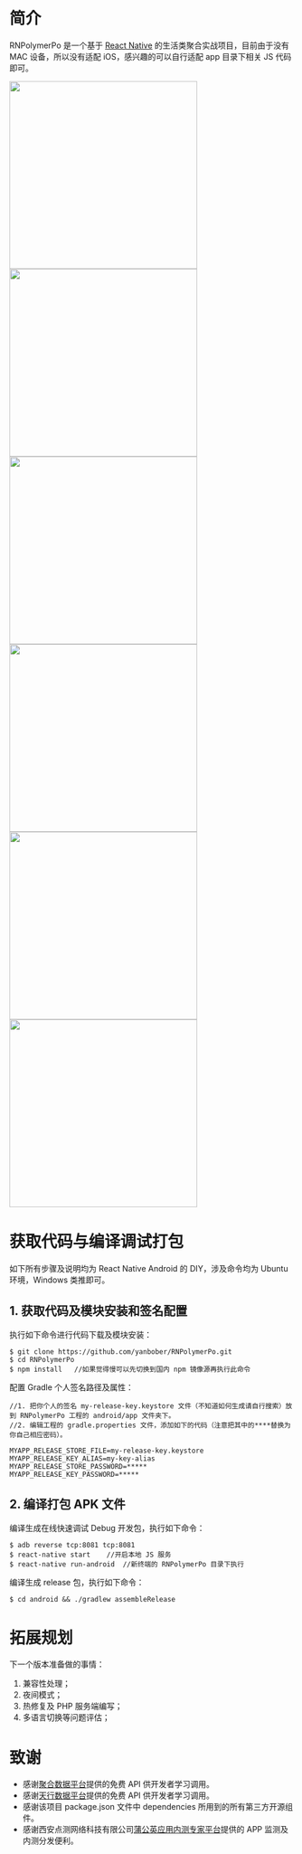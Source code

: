 # 简介

RNPolymerPo 是一个基于 [React Native](https://github.com/facebook/react-native) 的生活类聚合实战项目，目前由于没有 MAC 设备，所以没有适配 iOS，感兴趣的可以自行适配 app 目录下相关 JS 代码即可。

<div>
    <div style="display:inline;"><img src="https://github.com/yanbober/RNPolymerPo/tree/master/doc/home_page.png" width="332"></div>
    <div style="display:inline;"><img src="https://github.com/yanbober/RNPolymerPo/tree/master/doc/weixin_page.png" width="332"></div> 
</div>
<div>
    <div style="display:inline;"><img src="https://github.com/yanbober/RNPolymerPo/tree/master/doc/mine_page.png" width="332"></div>
    <div style="display:inline;"><img src="https://github.com/yanbober/RNPolymerPo/tree/master/doc/movie_page.png" width="332"></div> 
</div>
<div>
    <div style="display:inline;"><img src="https://github.com/yanbober/RNPolymerPo/tree/master/doc/chart_page.png" width="332"></div>
    <div style="display:inline;"><img src="https://github.com/yanbober/RNPolymerPo/tree/master/doc/movie_page.png" width="332"></div> 
</div> 

# 获取代码与编译调试打包

如下所有步骤及说明均为 React Native Android 的 DIY，涉及命令均为 Ubuntu 环境，Windows 类推即可。

## 1. 获取代码及模块安装和签名配置

执行如下命令进行代码下载及模块安装：

```unix
$ git clone https://github.com/yanbober/RNPolymerPo.git
$ cd RNPolymerPo
$ npm install   //如果觉得慢可以先切换到国内 npm 镜像源再执行此命令
```

配置 Gradle 个人签名路径及属性：

```unix
//1. 把你个人的签名 my-release-key.keystore 文件（不知道如何生成请自行搜索）放到 RNPolymerPo 工程的 android/app 文件夹下。
//2. 编辑工程的 gradle.properties 文件，添加如下的代码（注意把其中的****替换为你自己相应密码）。

MYAPP_RELEASE_STORE_FILE=my-release-key.keystore
MYAPP_RELEASE_KEY_ALIAS=my-key-alias
MYAPP_RELEASE_STORE_PASSWORD=*****
MYAPP_RELEASE_KEY_PASSWORD=*****
```

## 2. 编译打包 APK 文件

编译生成在线快速调试 Debug 开发包，执行如下命令：

```unix
$ adb reverse tcp:8081 tcp:8081
$ react-native start    //开启本地 JS 服务
$ react-native run-android  //新终端的 RNPolymerPo 目录下执行
```

编译生成 release 包，执行如下命令：

```unix
$ cd android && ./gradlew assembleRelease
```

# 拓展规划

下一个版本准备做的事情：

1. 兼容性处理；
2. 夜间模式；
3. 热修复及 PHP 服务端编写；
4. 多语言切换等问题评估；

# 致谢

- 感谢[聚合数据平台](https://www.juhe.cn/)提供的免费 API 供开发者学习调用。
- 感谢[天行数据平台](http://www.tianapi.com/)提供的免费 API 供开发者学习调用。
- 感谢该项目 package.json 文件中 dependencies 所用到的所有第三方开源组件。
- 感谢西安点测网络科技有限公司[蒲公英应用内测专家平台](https://www.pgyer.com/)提供的 APP 监测及内测分发便利。
